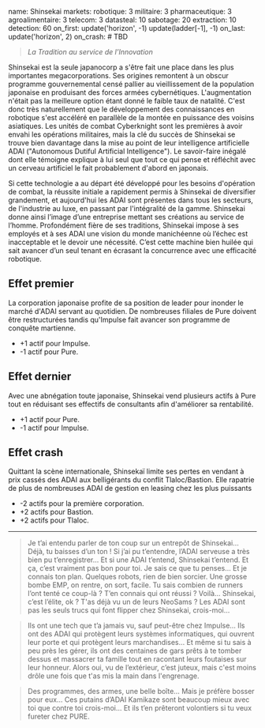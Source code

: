 name: Shinsekai
markets:
    robotique: 3
    militaire: 3
    pharmaceutique: 3
    agroalimentaire: 3
    telecom: 3
datasteal: 10
sabotage: 20
extraction: 10
detection: 60
on_first:
    update('horizon', -1)
    update(ladder[-1], -1)
on_last:
    update('horizon', 2)
on_crash:
    # TBD

> *La Tradition au service de l’Innovation*

Shinsekai est la seule japanocorp a s'être fait une place dans les plus importantes megacorporations. Ses origines remontent à un obscur programme gouvernemental censé pallier au vieillissement de la population japonaise en produisant des forces armées cybernétiques. L'augmentation n'était pas la meilleure option étant donné le faible taux de natalité. C'est donc très naturellement que le développement des connaissances en robotique s'est accéléré en parallèle de la montée en puissance des voisins asiatiques. Les unités de combat Cyberknight sont les premières à avoir envahi les opérations militaires, mais la clé du succès de Shinsekai se trouve bien davantage dans la mise au point de leur intelligence artificielle ADAI ("Autonomous Dutiful Artificial Intelligence"). Le savoir-faire inégalé dont elle témoigne explique à lui seul que tout ce qui pense et réfléchit avec un cerveau artificiel le fait probablement d'abord en japonais.

Si cette technologie a au départ été développé pour les besoins d'opération de combat, la réussite initiale a rapidement permis à Shinsekai de diversifier grandement, et aujourd'hui les ADAI sont présentes dans tous les secteurs, de l'industrie au luxe, en passant par l'intégralité de la gamme.
Shinsekai donne ainsi l’image d’une entreprise mettant ses créations au service de l’homme. Profondément fière de ses traditions, Shinsekai impose à ses employés et à ses ADAI une vision du monde manichéenne où l’échec est inacceptable et le devoir une nécessité. C’est cette machine bien huilée qui sait avancer d’un seul tenant en écrasant la concurrence avec une efficacité robotique.

## Effet premier
La corporation japonaise profite de sa position de leader pour inonder le marché d'ADAI servant au quotidien. De nombreuses filiales de Pure doivent être restructurées tandis qu'Impulse fait avancer son programme de conquête martienne.

* +1 actif pour Impulse.
* -1 actif pour Pure.

## Effet dernier
Avec une abnégation toute japonaise, Shinsekai vend plusieurs actifs à Pure tout en réduisant ses effectifs de consultants afin d'améliorer sa rentabilité.

* +1 actif pour Pure.
* -1 actif pour Impulse.

## Effet crash
Quittant la scène internationale, Shinsekaï limite ses pertes en vendant à prix cassés des ADAI aux belligérants du conflit Tlaloc/Bastion. Elle rapatrie de plus de nombreuses ADAI de gestion en leasing chez les plus puissants

* -2 actifs pour la première corporation.
* +2 actifs pour Bastion.
* +2 actifs pour Tlaloc.

---

> Je t’ai entendu parler de ton coup sur un entrepôt de Shinsekai…
> Déjà, tu baisses d’un ton ! Si j’ai pu t’entendre, l’ADAI serveuse a très bien pu t’enregistrer… Et si une ADAI t’entend, Shinsekai t’entend. Et ça, c’est vraiment pas bon pour toi. Je sais ce que tu penses…  Et je connais ton plan. Quelques robots, rien de bien sorcier. Une grosse bombe EMP, on rentre, on sort, facile. Tu sais combien de runners l’ont tenté ce coup-là ? T’en connais qui ont réussi ? Voilà… Shinsekai, c’est l’élite, ok ? T'as déjà vu un de leurs NeoSams ? Les ADAI sont pas les seuls trucs qui font flipper chez Shinsekai, crois-moi...  

>Ils ont une tech que t’a jamais vu, sauf peut-être chez Impulse… Ils ont des ADAI qui protègent leurs systèmes informatiques, qui ouvrent leur porte et qui protègent leurs marchandises… Et même si tu sais à peu près les gérer, ils ont des centaines de gars prêts à te tomber dessus et massacrer ta famille tout en racontant leurs foutaises sur leur honneur. Alors oui, vu de l’extérieur, c’est juteux, mais c'est moins drôle une fois que t'as mis la main dans l'engrenage. 

>Des programmes, des armes, une belle boîte… Mais je préfère bosser pour eux… Ces putains d’ADAI Kamikaze sont beaucoup mieux avec toi que contre toi crois-moi… Et ils t’en prêteront volontiers si tu veux fureter chez PURE.
